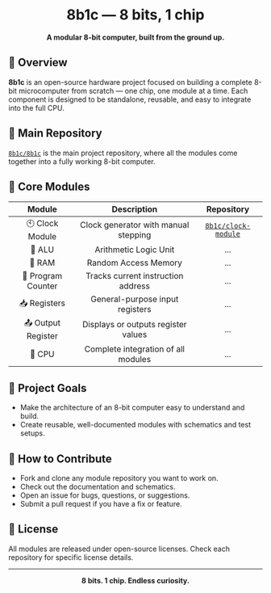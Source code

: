 <h1 align="center">8b1c — 8 bits, 1 chip</h1>
<p align="center">
  <strong>A modular 8-bit computer, built from the ground up.</strong>
</p>

## :brain: Overview

**8b1c** is an open-source hardware project focused on building a complete 8-bit microcomputer from scratch — one chip, one module at a time. Each component is designed to be standalone, reusable, and easy to integrate into the full CPU.

## 🧷 Main Repository

[`8b1c/8b1c`](https://github.com/8b1c/8b1c) is the main project repository, where all the modules come together into a fully working 8-bit computer.

## 🔧 Core Modules

| Module             | Description                          | Repository                                                  |
| :---:              | :---:                                | :---:                                                       |
| 🕙 Clock Module    | Clock generator with manual stepping | [`8b1c/clock-module`](https://github.com/8b1c/clock-module) |
| 🧮 ALU             | Arithmetic Logic Unit                | ...                                                         |
| 🧠 RAM             | Random Access Memory                 | ...                                                         |
| 🔁 Program Counter | Tracks current instruction address   | ...                                                         |
| 📥 Registers       | General-purpose input registers      | ...                                                         |
| 📤 Output Register | Displays or outputs register values  | ...                                                         |
| 🧩 CPU             | Complete integration of all modules  | ...                                                         |

## 📐 Project Goals

- Make the architecture of an 8-bit computer easy to understand and build.
- Create reusable, well-documented modules with schematics and test setups.

## 🤝 How to Contribute

- Fork and clone any module repository you want to work on.
- Check out the documentation and schematics.
- Open an issue for bugs, questions, or suggestions.
- Submit a pull request if you have a fix or feature.

## 📄 License

All modules are released under open-source licenses. Check each repository for specific license details.

---

<p align="center"><strong>8 bits. 1 chip. Endless curiosity.</strong></p>
